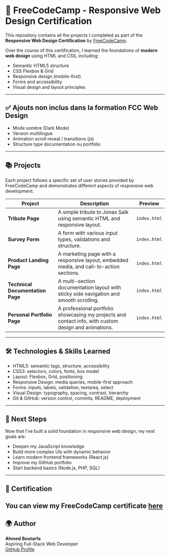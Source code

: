 # 🧠 FreeCodeCamp - Responsive Web Design Certification

This repository contains all the projects I completed as part of the **Responsive Web Design Certification** by [FreeCodeCamp](https://www.freecodecamp.org/).

Over the course of this certification, I learned the foundations of **modern web design** using HTML and CSS, including:

- Semantic HTML5 structure
- CSS Flexbox & Grid
- Responsive design (mobile-first)
- Forms and accessibility
- Visual design and layout principles

---

## ✅ Ajouts non inclus dans la formation FCC Web Design

- Mode sombre (Dark Mode)
- Version multilingue
- Animation scroll reveal / transitions (js)
- Structure type documentation ou portfolio

---

## 📚 Projects

Each project follows a specific set of user stories provided by FreeCodeCamp and demonstrates different aspects of responsive web development:

| Project | Description | Preview |
|--------|-------------|---------|
| **Tribute Page** | A simple tribute to Jonas Salk using semantic HTML and responsive layout. | `index.html` |
| **Survey Form** | A form with various input types, validations and structure. | `index.html` |
| **Product Landing Page** | A marketing page with a responsive layout, embedded media, and call-to-action sections. | `index.html` |
| **Technical Documentation Page** | A multi-section documentation layout with sticky side navigation and smooth scrolling. | `index.html` |
| **Personal Portfolio Page** | A professional portfolio showcasing my projects and contact info, with custom design and animations. | `index.html` |

---

## 🛠️ Technologies & Skills Learned

- HTML5: semantic tags, structure, accessibility
- CSS3: selectors, colors, fonts, box model
- Layout: Flexbox, Grid, positioning
- Responsive Design: media queries, mobile-first approach
- Forms: inputs, labels, validation, textarea, select
- Visual Design: typography, spacing, contrast, hierarchy
- Git & GitHub: version control, commits, README, deployment

---

## 🚀 Next Steps

Now that I’ve built a solid foundation in responsive web design, my next goals are:

- Deepen my JavaScript knowledge
- Build more complex UIs with dynamic behavior
- Learn modern frontend frameworks (React.js)
- Improve my GitHub portfolio
- Start backend basics (Node.js, PHP, SQL)

---

## 📄 Certification

You can view my FreeCodeCamp certificate [here]([#](https://www.freecodecamp.org/certification/ahmed-boutarfa/responsive-web-design))
---

## 🌍 Author

**Ahmed Boutarfa**  
Aspiring Full-Stack Web Developer  
[GitHub Profile]([https://github.com/ahmed-boutarfa])
